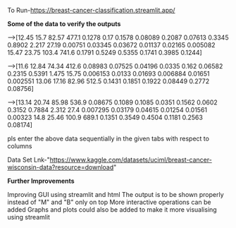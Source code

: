  To Run-https://breast-cancer-classification.streamlit.app/



**Some of the data to verify the outputs**



-->[12.45	15.7	82.57	477.1	0.1278	0.17	0.1578	0.08089	0.2087	0.07613	0.3345	0.8902	2.217	27.19	0.00751	0.03345	0.03672	0.01137	0.02165	0.005082	15.47	23.75	103.4	741.6	0.1791	0.5249	0.5355	0.1741	0.3985	0.1244]

-->[11.6	12.84	74.34	412.6	0.08983	0.07525	0.04196	0.0335	0.162	0.06582	0.2315	0.5391	1.475	15.75	0.006153	0.0133	0.01693	0.006884	0.01651	0.002551	13.06	17.16	82.96	512.5	0.1431	0.1851	0.1922	0.08449	0.2772	0.08756]

-->[13.14	20.74	85.98	536.9	0.08675	0.1089	0.1085	0.0351	0.1562	0.0602	0.3152	0.7884	2.312	27.4	0.007295	0.03179	0.04615	0.01254	0.01561	0.00323	14.8	25.46	100.9	689.1	0.1351	0.3549	0.4504	0.1181	0.2563	0.08174]

pls enter the above data sequentially in the given tabs with respect to columns


Data Set Lnk-"https://www.kaggle.com/datasets/uciml/breast-cancer-wisconsin-data?resource=download"







**Further Improvements**

Improving GUI using streamlit and html
The output is to be shown properly instead of "M" and "B" only on top
More interactive operations can be added
Graphs and plots could also be added to make it more visualising using streamlit
